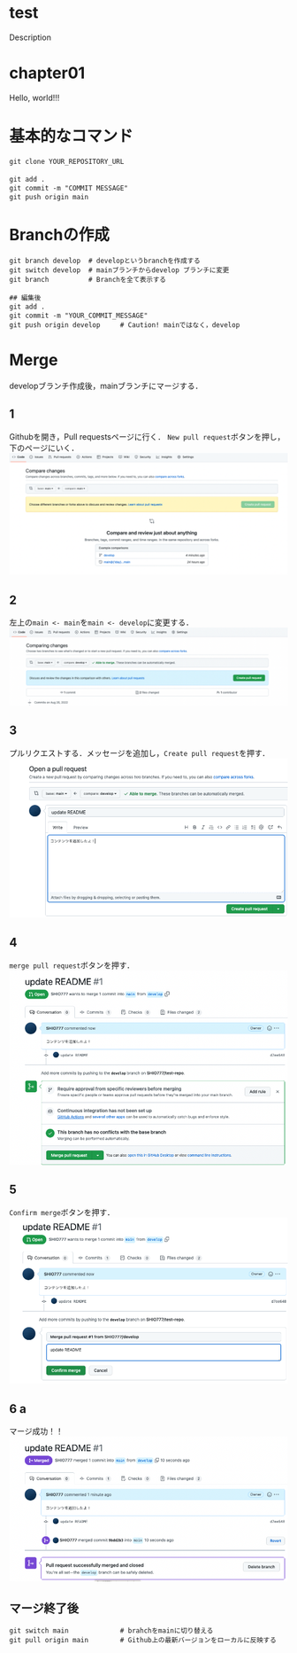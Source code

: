 # test
Description

# chapter01
Hello, world!!!

# 基本的なコマンド
```.git
git clone YOUR_REPOSITORY_URL

git add .
git commit -m "COMMIT MESSAGE"
git push origin main
```

# Branchの作成
```.git
git branch develop  # developというbranchを作成する
git switch develop  # mainブランチからdevelop ブランチに変更
git branch          # Branchを全て表示する

## 編集後
git add .
git commit -m "YOUR_COMMIT_MESSAGE"
git push origin develop     # Caution! mainではなく，develop
```

# Merge
developブランチ作成後，mainブランチにマージする．
## 1
Githubを開き，Pull requestsページに行く．
`New pull request`ボタンを押し，下のページにいく．
![1.png](img/1.png)
## 2
左上の`main <- main`を`main <- develop`に変更する．
![2.png](img/2.png)
## 3
プルリクエストする．メッセージを追加し，`Create pull request`を押す．
![3.png](img/3.png)
## 4
`merge pull request`ボタンを押す．
![4.png](img/4.png)
## 5
`Confirm merge`ボタンを押す．
![5.png](img/5.png)
## 6 a
マージ成功！！
![6.png](img/6.png)

## マージ終了後

```.git
git switch main             # brahchをmainに切り替える
git pull origin main        # Github上の最新バージョンをローカルに反映する
 ```